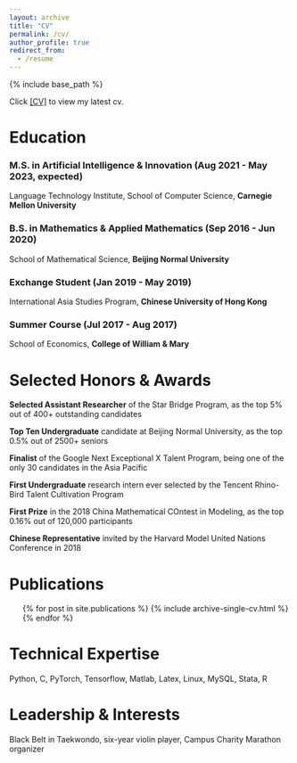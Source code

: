 ```yaml
---
layout: archive
title: "CV"
permalink: /cv/
author_profile: true
redirect_from:
  - /resume
---
```


{% include base_path %}

Click [[CV]](https://drive.google.com/file/d/1TIoXVZtJ9JcCLrL6k2ANGfwvG4M2gy6g/view?usp=sharing) to view my latest cv.

Education
======
### M.S. in Artificial Intelligence & Innovation (Aug 2021 - May 2023, expected)
Language Technology Institute, School of Computer Science, __Carnegie Mellon University__

### B.S. in Mathematics & Applied Mathematics (Sep 2016 - Jun 2020)
School of Mathematical Science, __Beijing Normal University__

### Exchange Student (Jan 2019 - May 2019)
International Asia Studies Program, __Chinese University of Hong Kong__

### Summer Course (Jul 2017 - Aug 2017)
School of Economics, __College of William & Mary__




Selected Honors & Awards
======
__Selected Assistant Researcher__ of the Star Bridge Program, as the top 5% out of 400+ outstanding candidates

__Top Ten Undergraduate__ candidate at Beijing Normal University, as the top 0.5% out of 2500+ seniors

__Finalist__ of the Google Next Exceptional X Talent Program, being one of the only 30 candidates in the Asia Pacific

__First Undergraduate__ research intern ever selected by the Tencent Rhino-Bird Talent Cultivation Program

__First Prize__ in the 2018 China Mathematical COntest in Modeling, as the top 0.16% out of 120,000 participants

__Chinese Representative__ invited by the Harvard Model United Nations Conference in 2018



Publications
======
  <ul>{% for post in site.publications %}
    {% include archive-single-cv.html %}
  {% endfor %}</ul>
  


Technical Expertise
======
Python, C, PyTorch, Tensorflow, Matlab, Latex, Linux, MySQL, Stata, R

Leadership & Interests
======
Black Belt in Taekwondo, six-year violin player, Campus Charity Marathon organizer
